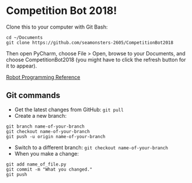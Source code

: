 # Competition Bot 2018!

Clone this to your computer with Git Bash:

```
cd ~/Documents
git clone https://github.com/seamonsters-2605/CompetitionBot2018
```

Then open PyCharm, choose File > Open, browse to your Documents, and choose CompetitionBot2018 (you might have to click the refresh button for it to appear).

[Robot Programming Reference](https://seamonsters-2605.github.io/docs/reference/)

## Git commands

- Get the latest changes from GitHub: `git pull`
- Create a new branch:
```
git branch name-of-your-branch
git checkout name-of-your-branch
git push -u origin name-of-your-branch
```
- Switch to a different branch: `git checkout name-of-your-branch`
- When you make a change:
```
git add name_of_file.py
git commit -m "What you changed."
git push
```

